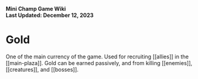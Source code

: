 **Mini Champ Game Wiki**  
**Last Updated: December 12, 2023**

# Gold

One of the main currency of the game. Used for recruiting [[allies]] in the [[main-plaza]]. Gold can be earned passively, and from killing [[enemies]], [[creatures]], and [[bosses]].